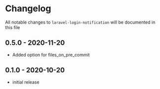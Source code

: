 # Changelog

All notable changes to `laravel-login-notification` will be documented in this file

## 0.5.0 - 2020-11-20

- Added option for files_on_pre_commit

## 0.1.0 - 2020-10-20

- initial release
